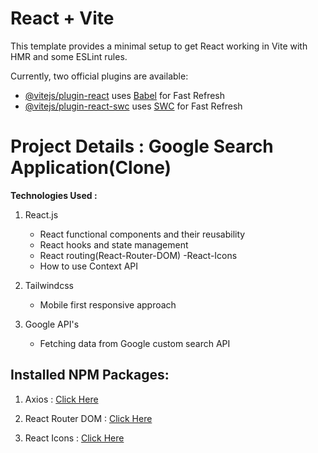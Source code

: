 # React + Vite

This template provides a minimal setup to get React working in Vite with HMR and some ESLint rules.

Currently, two official plugins are available:

- [@vitejs/plugin-react](https://github.com/vitejs/vite-plugin-react/blob/main/packages/plugin-react/README.md) uses [Babel](https://babeljs.io/) for Fast Refresh
- [@vitejs/plugin-react-swc](https://github.com/vitejs/vite-plugin-react-swc) uses [SWC](https://swc.rs/) for Fast Refresh

# Project Details : Google Search Application(Clone)

__Technologies Used :__ 
1) React.js
    - React functional components and their reusability
    - React hooks and state management
    - React routing(React-Router-DOM)
    -React-Icons
    - How to use Context API

2) Tailwindcss
    - Mobile first responsive approach

3) Google API's 
    - Fetching data from Google custom search API

## Installed NPM Packages:
1) Axios : [Click Here](https://www.npmjs.com/package/axios)

2) React Router DOM : [Click Here](https://reactrouter.com/en/main)

3) React Icons : [Click Here](https://react-icons.github.io/react-icons/)